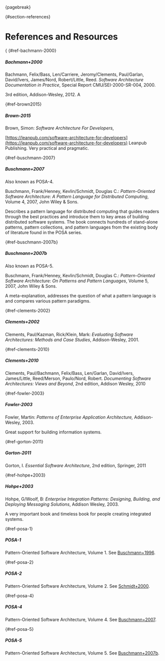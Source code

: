 {pagebreak}

{#section-references}
# References and Resources

{
{#ref-bachmann-2000}
##### Bachmann+2000
Bachmann, Felix/Bass, Len/Carriere, Jeromy/Clements, Paul/Garlan, David/Ivers, James/Nord, Robert/Little, Reed. _Software Architecture Documentation in Practice_,
Special Report CMU/SEI-2000-SR-004, 2000.


3rd edition, Addison-Wesley, 2012. A


{#ref-brown2015}
##### Brown-2015

Brown, Simon: _Software Architecture For Developers_,

[https://leanpub.com/software-architecture-for-developers](https://leanpub.com/software-architecture-for-developers)
Leanpub Publishing. Very practical and pragmatic.




{#ref-buschmann-2007}
##### Buschmann+2007
Also known as POSA-4.

Buschmann, Frank/Henney, Kevlin/Schmidt, Douglas C.:
_Pattern-Oriented Software Architecture: A Pattern Language for Distributed Computing_,
Volume 4, 2007, John Wiley & Sons.

Describes a pattern language for distributed computing that guides readers through the best practices and introduce them to key areas of building distributed software systems. The book connects hundreds of stand-alone patterns, pattern collections, and pattern languages from the existing body of literature found in the POSA series.


{#ref-buschmann-2007b}
##### Buschmann+2007b
Also known as POSA-5.

Buschmann, Frank/Henney, Kevlin/Schmidt, Douglas C.:
_Pattern-Oriented Software Architecture: On Patterns and Pattern Languages_,
Volume 5, 2007, John Wiley & Sons.

A meta-explanation, addresses the question of what a pattern language is and compares various pattern paradigms.

{#ref-clements-2002}
##### Clements+2002

Clements, Paul/Kazman, Rick/Klein, Mark: _Evaluating Software Architectures: Methods and Case Studies_,
Addison-Wesley, 2001.

{#ref-clements-2010}
##### Clements+2010

Clements, Paul/Bachmann, Felix/Bass, Len/Garlan, David/Ivers, James/Little, Reed/Merson, Paulo/Nord, Robert. _Documenting Software Architectures: Views and Beyond_, 2nd edition, Addison Wesley, 2010




{#ref-fowler-2003}
##### Fowler-2003

Fowler, Martin: _Patterns of Enterprise Application Architecture,_
Addison-Wesley, 2003.

Great support for building information systems.


{#ref-gorton-2011}
##### Gorton-2011

Gorton, I. _Essential Software Architecture_,
2nd edition, Springer, 2011


{#ref-hohpe+2003}
##### Hohpe+2003

Hohpe, G/Woolf, B: _Enterprise Integration Patterns: Designing, Building, and Deploying Messaging Solutions_, Addison Wesley, 2003.

A very important book and timeless book for people creating integrated systems.






{#ref-posa-1}
##### POSA-1
Pattern-Oriented Software Architecture, Volume 1. See [Buschmann+1996](#ref-buschmann-1996).

{#ref-posa-2}
##### POSA-2
Pattern-Oriented Software Architecture, Volume 2. See [Schmidt+2000](#ref-schmidt-2000).

{#ref-posa-4}
##### POSA-4
Pattern-Oriented Software Architecture, Volume 4. See [Buschmann+2007](#ref-buschmann-2007).

{#ref-posa-5}
##### POSA-5
Pattern-Oriented Software Architecture, Volume 5.
See [Buschmann+2007b](#ref-buschmann-2007b).








